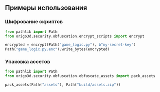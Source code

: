
## Примеры использования

### Шифрование скриптов

```python
from pathlib import Path
from origo3d.security.obfuscation.encrypt_scripts import encrypt

encrypted = encrypt(Path("game_logic.py"), b"my-secret-key")
Path("game_logic.py.enc").write_bytes(encrypted)
```

### Упаковка ассетов

```python
from pathlib import Path
from origo3d.security.obfuscation.obfuscate_assets import pack_assets

pack_assets(Path("assets"), Path("build/assets.zip"))
```
